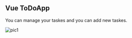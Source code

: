 <h2>Vue ToDoApp</h2>
<p>You can manage your taskes and you can add new taskes.</p>

![pic1](https://github.com/seyitbugraerden/Vue-ToDoApp/assets/154025499/b1ed6b27-4d2c-4ae8-af19-f5b7699b883b)
